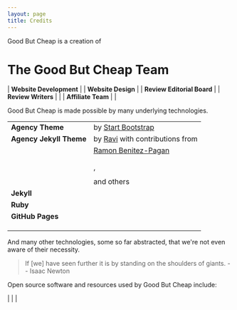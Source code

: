 ```yaml
---
layout: page
title: Credits
---
```





Good But Cheap is a creation of

# The Good But Cheap Team

| **Website Development** |  	  	| **Website Design** |
| **Review Editorial Board** | 	  	| **Review Writers** |
|  | **Affiliate Team** | |


Good But Cheap is made possible by many underlying technologies.

|||
|:--|:--|
| **Agency Theme** 	| by [Start Bootstrap](https://startbootstrap.com/theme/agency) |
| **Agency Jekyll Theme** | by [Ravi](https://github.com/raviriley) with contributions from |
|| [Ramon Benitez-Pagan](https://github.com/rbenitezpagan)|
|| [](https://github.com/miuprb)|
|| [](https://github.com/morozgrafix)|
|| [](https://github.com/xsuchy), [](https://github.com/MichaelCurrin)|
|| [](https://github.com/bkfirmen)|
|| and others |
| **Jekyll** | |
| **Ruby** | |
| **GitHub Pages** |  |
|  |  |
|  |  |
|  |  |

And many other technologies, some so far abstracted, that we're not even aware of their necessity.

> If [we] have seen further it is by standing on the shoulders of giants.
> -- Isaac Newton

Open source software and resources used by Good But Cheap include:

|  |  |